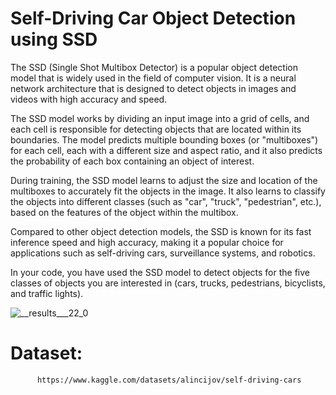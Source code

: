 # Self-Driving Car Object Detection using SSD
The SSD (Single Shot Multibox Detector) is a popular object detection model that is widely used in the field of computer vision. It is a neural network architecture that is designed to detect objects in images and videos with high accuracy and speed.

The SSD model works by dividing an input image into a grid of cells, and each cell is responsible for detecting objects that are located within its boundaries. The model predicts multiple bounding boxes (or "multiboxes") for each cell, each with a different size and aspect ratio, and it also predicts the probability of each box containing an object of interest.

During training, the SSD model learns to adjust the size and location of the multiboxes to accurately fit the objects in the image. It also learns to classify the objects into different classes (such as "car", "truck", "pedestrian", etc.), based on the features of the object within the multibox.

Compared to other object detection models, the SSD is known for its fast inference speed and high accuracy, making it a popular choice for applications such as self-driving cars, surveillance systems, and robotics.

In your code, you have used the SSD model to detect objects for the five classes of objects you are interested in (cars, trucks, pedestrians, bicyclists, and traffic lights).

![__results___22_0](https://user-images.githubusercontent.com/77681678/235401182-39af36e1-ac79-4c30-918b-d865342abce6.png)

# Dataset:
          https://www.kaggle.com/datasets/alincijov/self-driving-cars
